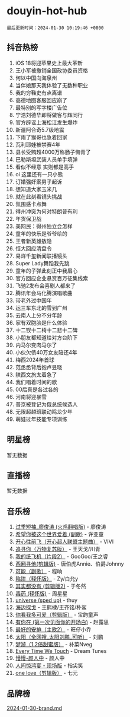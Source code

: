 # douyin-hot-hub

`最后更新时间：2024-01-30 10:19:46 +0800`

## 抖音热榜

1. iOS 18将迎苹果史上最大革新
1. 王小军被撤销全国政协委员资格
1. 何以中国向海泉州
1. 当伴娘那天我体验了无数种职业
1. 我的穷鞋史有点离谱
1. 高德地图客服回应崩了
1. 最特别的写字楼广告位
1. 宁浩刘德华即将做客与辉同行
1. 官方辟谣上海松江发生爆炸
1. 新疆阿合奇5.7级地震
1. 下雨了猴哥也急着回家
1. 瓦利耶娃被禁赛4年
1. 县长受贿超4000万称肠子悔青了
1. 巴勒斯坦武装人员单手填弹
1. 看似不经意 实则都是高手
1. oi 这里还有一只小熊
1. 订婚强奸案男子起诉
1. 想知道大家玉米几
1. 就在此刻看镜头挑战
1. 氛围感卡点舞
1. 得州冲突为何对特朗普有利
1. 年货保卫战
1. 美网民：得州独立会怎样
1. 童年的快乐是爷爷给的
1. 王者新英雄敖隐
1. 恒大回应清盘令
1. 易烊千玺新闻联播镜头
1. Super Lady舞蹈我先跳
1. 童年的子弹此刻正中我眉心
1. 官方回应企业悬赏百万征集线索
1. 飞驰2发布会喜剧人都来了
1. 腾讯年会马化腾演唱歌曲
1. 带老外过中国年
1. 运三车东北的雪到广州
1. 云南人上分不分年龄
1. 家有双胞胎是什么体验
1. 十二钗十二椅十二悲十二碑
1. 小朋友都知道给对方台阶下
1. 内马尔变肉马尔了
1. 小伙欠债40万女友陪还4年
1. 梅西2024年首球
1. 范丞丞背后抱卢昱晓
1. 陕西文旅太着急了
1. 我们唱着时间的歌
1. 00后真是各过各的
1. 河南将迎暴雪
1. 普京被登记为俄总统候选人
1. 无限超越班联动鸣龙少年
1. 萌娃过年技能专项训练

## 明星榜

暂无数据

## 直播榜

暂无数据

## 音乐榜

1. [过季短袖_廖俊涛 (火鸡翻唱版)](https://sf3-cdn-tos.douyinstatic.com/obj/tos-cn-ve-2774/ogQVJl0tRBKxQgZji7YClFEBrVDeHpPTWfCZbQ) - 廖俊涛
1. [希望你被这个世界爱着 (副歌)](https://sf86-cdn-tos.douyinstatic.com/obj/tos-cn-ve-2774/oUHCmWQfZlE3QQBKBeD8rCFLpJzPgCpImhsxMt) - 许亚童
1. [开心往前飞（开心超人联盟主题曲）](https://sf86-cdn-tos.douyinstatic.com/obj/tos-cn-ve-2774/9d8fb7c82cf1421fb93a9fe925275e0a) - VIVI
1. [追寻你（万物复苏版）](https://sf86-cdn-tos.douyinstatic.com/obj/tos-cn-ve-2774/oYeAZJsbjIDit9APmBg8u6uDUQnHmoCf3gbo74) - 王天戈/川青
1. [我的纸飞机（片段2）](https://sf86-cdn-tos.douyinstatic.com/obj/tos-cn-ve-2774/oM2ZrKcg2CD5AeRB2gkeXOFB1IxAGJdZPazYHf) - GooGoo/王之睿
1. [西厢寻他(剪辑版)](https://sf86-cdn-tos.douyinstatic.com/obj/tos-cn-ve-2774/oUsAVfAQKlRNxEv5qxvIB8o5qmIWUcXbzJKJhw) - 唐伯虎Annie、伯爵Johnny
1. [可能（副歌）](https://sf86-cdn-tos.douyinstatic.com/obj/tos-cn-ve-2774/cde1731888894259b333569393c2fb51) - 程响
1. [陷阱（释怀版）](https://sf3-cdn-tos.douyinstatic.com/obj/tos-cn-ve-2774/oE8C21LeZrzKLDFfQYgMzx4GAIHageG5IzayY7) - Zy/白允y
1. [其实都没有 (剪辑版2)](https://sf86-cdn-tos.douyinstatic.com/obj/tos-cn-ve-2774/oEBNQenHZtBhxYjGgUDQk0BCHTigQafgFlbQ7k) - 于冬然
1. [毒药 (释怀版)](https://sf6-cdn-tos.douyinstatic.com/obj/tos-cn-ve-2774/oYILMEAzspdZBIzy4frJNB8ZHPHWAhiwowd4Ad) - 周星星
1. [universe (sped up)](https://sf86-cdn-tos.douyinstatic.com/obj/tos-cn-ve-2774/oIQnurQLDCsdYeegkM4CKuVb23MZBXtX6QB8bv) - thuy
1. [海边探戈](https://sf86-cdn-tos.douyinstatic.com/obj/tos-cn-ve-2774/os9gE0VQCGqt6VQkZDyBBYvfSDY0QFe3vVmubn) - 王鹤棣/王齐铭/朴鲨
1. [你看我多可爱（剪辑版）](https://sf86-cdn-tos.douyinstatic.com/obj/tos-cn-ve-2774/018d241ee66a4a189b2fa9ea2fe3363d) - 宝韵童声
1. [有你在 (第一次见面你的开场白)](https://sf86-cdn-tos.douyinstatic.com/obj/tos-cn-ve-2774/oAthrQ3ClJBfI57uBoFEgNDYtNCZ0TSYQQfxQ0) - 赵露思
1. [最好的安排（主歌2）](https://sf86-cdn-tos.douyinstatic.com/obj/tos-cn-ve-2774/oMMZX1DuHpMwgoDztBmZswgQnbCeeANZxBHkFY) - 旺仔小乔
1. [太阳（全网搜_太阳刘鹏_可听）](https://sf86-cdn-tos.douyinstatic.com/obj/tos-cn-ve-2774/ogWbyIQnlBFImVbeDocRdCIYtBHlbJXgfZMvgz) - 刘鹏
1. [梦游（1.2倍甜蜜版）](https://sf3-cdn-tos.douyinstatic.com/obj/tos-cn-ve-2774/o4gyAUm8hwufoEABmwVIiQtHsFuGzAEEWtNMzo) - 补菜Nveg
1. [Every Time We Touch](https://sf86-cdn-tos.douyinstatic.com/obj/tos-cn-ve-2774/ogN6lUKQeBBfEVhIOMikG1CcJjugxk1tztZyhP) - Dream Tunes
1. [慢慢-颜人中](https://sf6-cdn-tos.douyinstatic.com/obj/tos-cn-ve-2774/ocjHNfBXdBxQNC8ZGAeoLMFTUgtBg8bkExunDC) - 颜人中
1. [人间惊鸿宴 - 现场版](https://sf86-cdn-tos.douyinstatic.com/obj/tos-cn-ve-2774/osF4mrPePAf2Yv8Wfr5fATCHZwL5h1QiGQAKwz) - 指尖笑
1. [one love（剪辑版）](https://sf3-cdn-tos.douyinstatic.com/obj/tos-cn-ve-2774/o4utbbKzHedACBQ0bkG7ZBgUvDQzbBDnYd1f1k) - 七元

## 品牌榜

[2024-01-30-brand.md](2024-01-30-brand.md)
